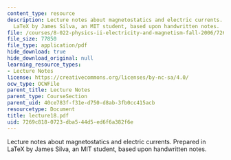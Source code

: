 ```yaml
---
content_type: resource
description: Lecture notes about magnetostatics and electric currents. Prepared in
  LaTeX by James Silva, an MIT student, based upon handwritten notes.
file: /courses/8-022-physics-ii-electricity-and-magnetism-fall-2006/7269c8180723dba544d5ed6f6a382f6e_lecture18.pdf
file_size: 77850
file_type: application/pdf
hide_download: true
hide_download_original: null
learning_resource_types:
- Lecture Notes
license: https://creativecommons.org/licenses/by-nc-sa/4.0/
ocw_type: OCWFile
parent_title: Lecture Notes
parent_type: CourseSection
parent_uid: 40ce783f-f31e-d750-d8ab-3fb0cc415acb
resourcetype: Document
title: lecture18.pdf
uid: 7269c818-0723-dba5-44d5-ed6f6a382f6e
---
```

Lecture notes about magnetostatics and electric currents. Prepared in LaTeX by James Silva, an MIT student, based upon handwritten notes.